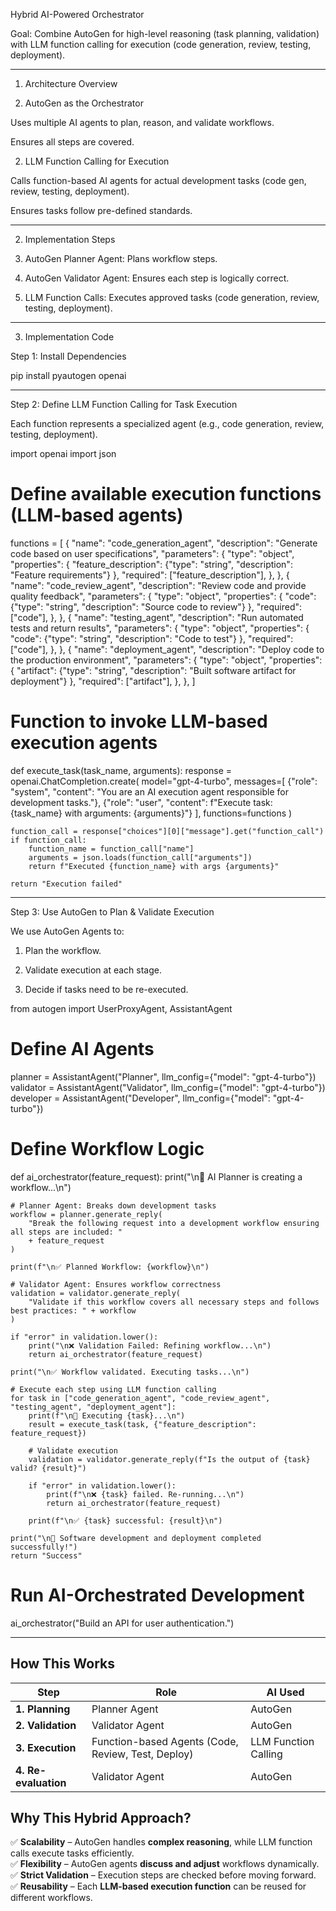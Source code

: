 Hybrid AI-Powered Orchestrator

Goal: Combine AutoGen for high-level reasoning (task planning, validation) with LLM function calling for execution (code generation, review, testing, deployment).


---

1. Architecture Overview

1. AutoGen as the Orchestrator

Uses multiple AI agents to plan, reason, and validate workflows.

Ensures all steps are covered.



2. LLM Function Calling for Execution

Calls function-based AI agents for actual development tasks (code gen, review, testing, deployment).

Ensures tasks follow pre-defined standards.





---

2. Implementation Steps

1. AutoGen Planner Agent: Plans workflow steps.


2. AutoGen Validator Agent: Ensures each step is logically correct.


3. LLM Function Calls: Executes approved tasks (code generation, review, testing, deployment).




---

3. Implementation Code

Step 1: Install Dependencies

pip install pyautogen openai


---

Step 2: Define LLM Function Calling for Task Execution

Each function represents a specialized agent (e.g., code generation, review, testing, deployment).

import openai
import json

# Define available execution functions (LLM-based agents)
functions = [
    {
        "name": "code_generation_agent",
        "description": "Generate code based on user specifications",
        "parameters": {
            "type": "object",
            "properties": {
                "feature_description": {"type": "string", "description": "Feature requirements"}
            },
            "required": ["feature_description"],
        },
    },
    {
        "name": "code_review_agent",
        "description": "Review code and provide quality feedback",
        "parameters": {
            "type": "object",
            "properties": {
                "code": {"type": "string", "description": "Source code to review"}
            },
            "required": ["code"],
        },
    },
    {
        "name": "testing_agent",
        "description": "Run automated tests and return results",
        "parameters": {
            "type": "object",
            "properties": {
                "code": {"type": "string", "description": "Code to test"}
            },
            "required": ["code"],
        },
    },
    {
        "name": "deployment_agent",
        "description": "Deploy code to the production environment",
        "parameters": {
            "type": "object",
            "properties": {
                "artifact": {"type": "string", "description": "Built software artifact for deployment"}
            },
            "required": ["artifact"],
        },
    },
]

# Function to invoke LLM-based execution agents
def execute_task(task_name, arguments):
    response = openai.ChatCompletion.create(
        model="gpt-4-turbo",
        messages=[
            {"role": "system", "content": "You are an AI execution agent responsible for development tasks."},
            {"role": "user", "content": f"Execute task: {task_name} with arguments: {arguments}"}
        ],
        functions=functions
    )

    function_call = response["choices"][0]["message"].get("function_call")
    if function_call:
        function_name = function_call["name"]
        arguments = json.loads(function_call["arguments"])
        return f"Executed {function_name} with args {arguments}"
    
    return "Execution failed"


---

Step 3: Use AutoGen to Plan & Validate Execution

We use AutoGen Agents to:

1. Plan the workflow.


2. Validate execution at each stage.


3. Decide if tasks need to be re-executed.



from autogen import UserProxyAgent, AssistantAgent

# Define AI Agents
planner = AssistantAgent("Planner", llm_config={"model": "gpt-4-turbo"})
validator = AssistantAgent("Validator", llm_config={"model": "gpt-4-turbo"})
developer = AssistantAgent("Developer", llm_config={"model": "gpt-4-turbo"})

# Define Workflow Logic
def ai_orchestrator(feature_request):
    print("\n🚀 AI Planner is creating a workflow...\n")
    
    # Planner Agent: Breaks down development tasks
    workflow = planner.generate_reply(
        "Break the following request into a development workflow ensuring all steps are included: "
        + feature_request
    )

    print(f"\n✅ Planned Workflow: {workflow}\n")
    
    # Validator Agent: Ensures workflow correctness
    validation = validator.generate_reply(
        "Validate if this workflow covers all necessary steps and follows best practices: " + workflow
    )
    
    if "error" in validation.lower():
        print("\n❌ Validation Failed: Refining workflow...\n")
        return ai_orchestrator(feature_request)
    
    print("\n✅ Workflow validated. Executing tasks...\n")

    # Execute each step using LLM function calling
    for task in ["code_generation_agent", "code_review_agent", "testing_agent", "deployment_agent"]:
        print(f"\n🔄 Executing {task}...\n")
        result = execute_task(task, {"feature_description": feature_request})
        
        # Validate execution
        validation = validator.generate_reply(f"Is the output of {task} valid? {result}")
        
        if "error" in validation.lower():
            print(f"\n❌ {task} failed. Re-running...\n")
            return ai_orchestrator(feature_request)

        print(f"\n✅ {task} successful: {result}\n")
    
    print("\n🎉 Software development and deployment completed successfully!")
    return "Success"

# Run AI-Orchestrated Development
ai_orchestrator("Build an API for user authentication.")


---

## How This Works

| **Step**         | **Role**              | **AI Used**             |
|------------------|----------------------|-------------------------|
| **1. Planning**  | Planner Agent        | AutoGen                 |
| **2. Validation**| Validator Agent      | AutoGen                 |
| **3. Execution** | Function-based Agents (Code, Review, Test, Deploy) | LLM Function Calling |
| **4. Re-evaluation** | Validator Agent | AutoGen                 |

## Why This Hybrid Approach?
✅ **Scalability** – AutoGen handles **complex reasoning**, while LLM function calls execute tasks efficiently.  
✅ **Flexibility** – AutoGen agents **discuss and adjust** workflows dynamically.  
✅ **Strict Validation** – Execution steps are checked before moving forward.  
✅ **Reusability** – Each **LLM-based execution function** can be reused for different workflows.